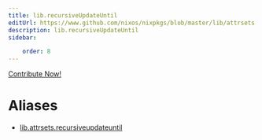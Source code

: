 ```yaml
---
title: lib.recursiveUpdateUntil
editUrl: https://www.github.com/nixos/nixpkgs/blob/master/lib/attrsets.nix#L1021C5
description: lib.recursiveUpdateUntil
sidebar:

    order: 8
---
```


<a href="https://www.github.com/nixos/nixpkgs/blob/master/lib/attrsets.nix#L1021C5">Contribute Now!</a>


# Aliases

- [lib.attrsets.recursiveupdateuntil](/nix-doc-comments/reference/lib/attrsets/lib-attrsets-recursiveupdateuntil)


